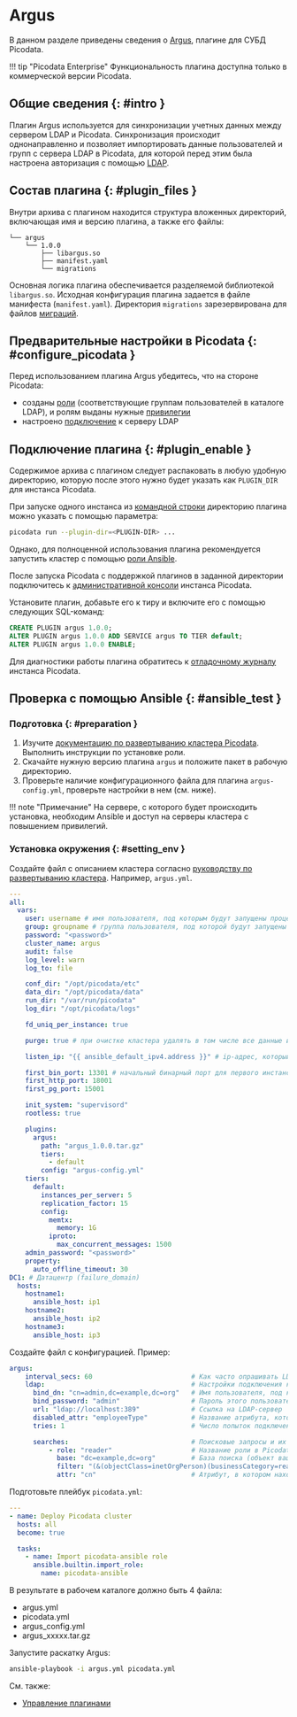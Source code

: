 # Argus

В данном разделе приведены сведения о
[Argus](https://git.picodata.io/picodata/plugin/argus), плагине для СУБД
Picodata.

!!! tip "Picodata Enterprise"
    Функциональность плагина доступна только в
    коммерческой версии Picodata.

## Общие сведения {: #intro }

Плагин Argus используется для синхронизации учетных данных между
сервером LDAP и Picodata. Синхронизация происходит однонаправленно и
позволяет импортировать данные пользователей и групп с сервера LDAP в
Picodata, для которой перед этим была настроена авторизация с помощью
[LDAP](../admin/ldap.md).

## Состав плагина {: #plugin_files }

<!--
Загрузите плагин для нужной операционной системы по адресу:

[https://git.picodata.io/picodata/plugin/argus/-/releases/permalink/latest](https://git.picodata.io/picodata/plugin/argus/-/releases/permalink/latest)
 -->

Внутри архива с плагином находится структура вложенных директорий,
включающая имя и версию плагина, а также его файлы:

```
└── argus
    └── 1.0.0
        ├── libargus.so
        ├── manifest.yaml
        └── migrations
```

Основная логика плагина обеспечивается разделяемой библиотекой
`libargus.so`. Исходная конфигурация плагина задается в файле манифеста
(`manifest.yaml`). Директория `migrations` зарезервирована для файлов
[миграций].

[миграций]: ../overview/glossary.md#migration

## Предварительные настройки в Picodata {: #configure_picodata }

Перед использованием плагина Argus убедитесь, что на стороне Picodata:

- созданы [роли] (соответствующие группам пользователей в каталоге
  LDAP), и ролям выданы нужные [привилегии]
- настроено [подключение] к серверу LDAP

[роли]: ../admin/access_control.md#roles
[привилегии]: ../admin/access_control.md#privileges
[подключение]: ../admin/ldap.md

## Подключение плагина {: #plugin_enable }

Содержимое архива с плагином следует распаковать в любую удобную
директорию, которую после этого нужно будет указать как `PLUGIN_DIR` для
инстанса Picodata.

При запуске одного инстанса из [командной строки] директорию плагина
можно указать с помощью параметра:

```bash
picodata run --plugin-dir=<PLUGIN-DIR> ...
```

Однако, для полноценной использования плагина рекомендуется запустить кластер с помощью [роли Ansible].

[командной строки]: ../reference/cli.md
[роли Ansible]: ../tutorial/deploy_ansible.md

После запуска Picodata с поддержкой плагинов в заданной директории подключитесь к [административной
консоли] инстанса Picodata.

Установите плагин, добавьте его к тиру и включите его с помощью
следующих SQL-команд:

```sql
CREATE PLUGIN argus 1.0.0;
ALTER PLUGIN argus 1.0.0 ADD SERVICE argus TO TIER default;
ALTER PLUGIN argus 1.0.0 ENABLE;
```

Для диагностики работы плагина обратитесь к [отладочному журналу] инстанса Picodata.

[отладочному журналу]: ../admin/monitoring.md#reading_log
[административной консоли]: ../tutorial/connecting.md#admin_console

## Проверка с помощью Ansible {: #ansible_test }

### Подготовка {: #preparation }

1. Изучите [документацию по развертыванию кластера Picodata](https://docs.picodata.io/picodata/stable/tutorial/deploy_ansible/). Выполнить инструкции по установке роли.
2. Скачайте нужную версию плагина `argus` и положите пакет в рабочую директорию.
3. Проверьте наличие конфигурационного файла для плагина `argus-config.yml`, проверьте настройки в нем (см. ниже).

!!! note "Примечание"
    На сервере, с которого будет происходить установка,
    необходим Ansible и доступ на серверы кластера с повышением привилегий.

### Установка окружения {: #setting_env }

Создайте файл с описанием кластера согласно [руководству по
развертыванию кластера](../tutorial/deploy_ansible.md). Например,
`argus.yml`.

```yaml
---
all:
  vars:
    user: username # имя пользователя, под которым будут запущены процессы picodata
    group: groupname # группа пользователя, под которой будут запущены процессы picodata
    password: "<password>"
    cluster_name: argus
    audit: false
    log_level: warn
    log_to: file

    conf_dir: "/opt/picodata/etc"
    data_dir: "/opt/picodata/data"
    run_dir: "/var/run/picodata"
    log_dir: "/opt/picodata/logs"

    fd_uniq_per_instance: true

    purge: true # при очистке кластера удалять в том числе все данные и логи с сервера

    listen_ip: "{{ ansible_default_ipv4.address }}" # ip-адрес, который будет слушать инстанс, по умолчанию ansible_default_ipv4.address

    first_bin_port: 13301 # начальный бинарный порт для первого инстанса (он же main_peer)
    first_http_port: 18001
    first_pg_port: 15001

    init_system: "supervisord"
    rootless: true

    plugins:
      argus:
        path: "argus_1.0.0.tar.gz"
        tiers:
          - default
        config: "argus-config.yml"
    tiers:
      default:
        instances_per_server: 5
        replication_factor: 15
        config:
          memtx:
            memory: 1G
          iproto:
            max_concurrent_messages: 1500
    admin_password: "<password>"
    property:
      auto_offline_timeout: 30
DC1: # Датацентр (failure_domain)
  hosts:
    hostname1:
      ansible_host: ip1
    hostname2:
      ansible_host: ip2
    hostname3:
      ansible_host: ip3
```

Создайте файл с конфигурацией. Пример:

```yaml
argus:
    interval_secs: 60                         # Как часто опрашивать LDAP на предмет пользователей и ролей. Число, в секундах
    ldap:                                     # Настройки подключения к LDAP:
      bind_dn: "cn=admin,dc=example,dc=org"   # Имя пользователя, под которой Argus будет подключаться к вашему LDAP-серверу
      bind_password: "admin"                  # Пароль этого пользователя
      url: "ldap://localhost:389"             # Ссылка на LDAP-сервер
      disabled_attr: "employeeType"           # Название атрибута, который вы используете для отключения, но не удаления пользователей. Если значение этого атрибута у пользователя `true`, Argus отключит его и в Picodata
      tries: 1                                # Число попыток подключения к LDAP-серверу. Для маленьких интервалов рекомендуем оставить `1`

      searches:                               # Поисковые запросы и их соответствие ролям:
          - role: "reader"                    # Название роли в Picodata, которая синхронизируется данным запросом
            base: "dc=example,dc=org"         # База поиска (объект вашего LDAP-каталога, с которого начнется поиск)
            filter: "(&(objectClass=inetOrgPerson)(businessCategory=reader))" # Фильтр для поиска
            attr: "cn"                        # Атрибут, в котором находится имя пользователя, которое будет использоваться в Picodata
  ```

Подготовьте плейбук `picodata.yml`:

```yaml
---
- name: Deploy Picodata cluster
  hosts: all
  become: true

  tasks:
    - name: Import picodata-ansible role
      ansible.builtin.import_role:
        name: picodata-ansible
```

В результате в рабочем каталоге должно быть 4 файла:

- argus.yml
- picodata.yml
- argus_config.yml
- argus_xxxxx.tar.gz

Запустите раскатку Argus:

```bash
ansible-playbook -i argus.yml picodata.yml
```

См. также:

- [Управление плагинами](../architecture/plugins.md)

<!--  Информация о сборке из исходного кода:

## Сборка плагина {: #plugin_build }

Для установки плагина понадобятся Rust и Cargo версии 1.85 или новее, а
также Git, Curl и заголовочные файлы OpenSSL.

Склонируйте репозиторий с исходным кодом плагина:

```bash
git clone https://git.picodata.io/picodata/plugin/argus.git
```

Соберите плагин:

```bash
cd argus
cargo build --release
```

Результатом сборки будет разделяемая библиотека `libargus.so` в
директории `target/release`.

-->
